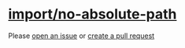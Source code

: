 [import/no-absolute-path](https://github.com/import-js/eslint-plugin-import/blob/v2.25.4/docs/rules/no-absolute-path.md)
========================================================================================================================
Please [open an issue](https://github.com/professional-js/eslint-config/issues/new)
or [create a pull request](https://github.com/professional-js/eslint-config/edit/main/src/rules-configurations/import/no-absolute-path.md)
